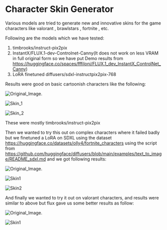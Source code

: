 # Character Skin Generator
Various models are tried to generate new and innovative skins for the game characters like valorant , brawlstars , fortnite , etc.

Following are the models which we have tested:
1) timbrooks/instruct-pix2pix 
2) InstantX/FLUX.1-dev-Controlnet-Canny(It does not work on less VRAM in full original form so we have put Demo results
   from https://huggingface.co/spaces/fffiloni/FLUX.1_dev_InstantX_ControlNet_Canny)
3) LoRA finetuned diffusers/sdxl-instructpix2pix-768

Results were good on basic cartoonish characters like the following:

![Original_Image.](https://github.com/jeelSavsani001/character-skin-generator01/blob/main/Bea_Original.jpg)


![Skin_1](https://github.com/jeelSavsani001/character-skin-generator01/blob/main/Res3.jpg)


![Skin_2](https://github.com/jeelSavsani001/character-skin-generator01/blob/main/Res5.jpg)


These were mostly timbrooks/instruct-pix2pix 

Then we wanted to try this out on complex characters where it failed badly but we finetuned a LoRA on SDXL using the dataset https://huggingface.co/datasets/olly4/fortnite_characters using the script from https://github.com/huggingface/diffusers/blob/main/examples/text_to_image/README_sdxl.md and we got following results:

![Original_Image.](https://github.com/jeelSavsani001/character-skin-generator01/blob/main/Fortnite.jpg)

![Skin1](https://github.com/jeelSavsani001/character-skin-generator01/blob/main/Fortnite_skin.jpg)

![Skin2](https://github.com/jeelSavsani001/character-skin-generator01/blob/main/Fortnite_2.jpg)



And finally we wanted to try it out on valorant characters, and results were similar to above but flux gave us some better results as follow:

![Original_Image.](https://github.com/jeelSavsani001/character-skin-generator01/blob/main/Valo.jpg)

![Skin1](https://github.com/jeelSavsani001/character-skin-generator01/blob/main/Res4.jpg)

